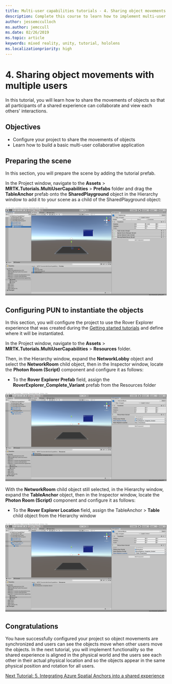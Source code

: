 ```yaml
---
title: Multi-user capabilities tutorials - 4. Sharing object movements with multiple users
description: Complete this course to learn how to implement multi-user shared experiences within a HoloLens 2 application.
author: jessemcculloch
ms.author: jemccull
ms.date: 02/26/2019
ms.topic: article
keywords: mixed reality, unity, tutorial, hololens
ms.localizationpriority: high
---
```


# 4. Sharing object movements with multiple users

In this tutorial, you will learn how to share the movements of objects so that all participants of a shared experience can collaborate and view each others' interactions.

## Objectives

* Configure your project to share the movements of objects
* Learn how to build a basic multi-user collaborative application

## Preparing the scene

In this section, you will prepare the scene by adding the tutorial prefab.

In the Project window, navigate to the **Assets** > **MRTK.Tutorials.MultiUserCapabilities** > **Prefabs** folder and drag the **TableAnchor** prefab onto the **SharedPlayground** object in the Hierarchy window to add it to your scene as a child of the SharedPlayground object:

![mr-learning-sharing](images/mr-learning-sharing/sharing-04-section1-step1-1.png)

## Configuring PUN to instantiate the objects

In this section, you will configure the project to use the Rover Explorer experience that was created during the [Getting started tutorials](mr-learning-base-01.md) and define where it will be instantiated.

In the Project window, navigate to the **Assets** > **MRTK.Tutorials.MultiUserCapabilities** > **Resources** folder.

Then, in the Hierarchy window, expand the **NetworkLobby** object and select the **NetworkRoom** child object, then in the Inspector window, locate the **Photon Room (Script)** component and configure it as follows:

* To the **Rover Explorer Prefab** field, assign the **RoverExplorer_Complete_Variant** prefab from the Resources folder

![mr-learning-sharing](images/mr-learning-sharing/sharing-04-section2-step1-1.png)

With the **NetworkRoom** child object still selected, in the Hierarchy window, expand the **TableAnchor** object, then in the Inspector window, locate the **Photon Room (Script)** component and configure it as follows:

* To the **Rover Explorer Location** field, assign the TableAnchor > **Table** child object from the Hierarchy window

![mr-learning-sharing](images/mr-learning-sharing/sharing-04-section2-step1-2.png)

<!-- TODO: Create new gif animation
## Trying the experience with shared object movement

If you now build and deploy the Unity project to your HoloLens, and then, back in Unity, press the Play button to enter Game mode while the application is running on your HoloLens, you will see the object move in Unity when you move the object in HoloLens:

![mr-learning-sharing](images/mr-learning-sharing/sharing-04-section3-step1-1.gif)
-->

## Congratulations

You have successfully configured your project so object movements are synchronized and users can see the objects move when other users move the objects. In the next tutorial, you will implement functionality so the shared experience is aligned in the physical world and the users see each other in their actual physical location and so the objects appear in the same physical position and rotation for all users.

[Next Tutorial: 5. Integrating Azure Spatial Anchors into a shared experience](mr-learning-sharing-05.md)
